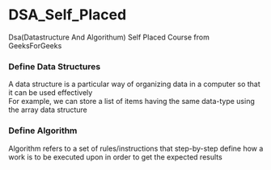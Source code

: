 # DSA_Self_Placed
 Dsa(Datastructure And Algorithum) Self Placed Course from GeeksForGeeks
 
<h3>Define Data Structures</h3>
<p>A data structure is a particular way of organizing data in a computer so that it can be used effectively<br>
For example, we can store a list of items having the same data-type using the array data structure</p>

<h3>Define Algorithm</h3>
Algorithm refers to a set of rules/instructions that step-by-step define how a work is to be executed upon in order to get the expected results
